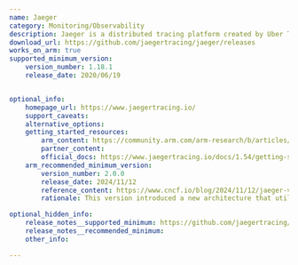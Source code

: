 ```yaml
---
name: Jaeger
category: Monitoring/Observability
description: Jaeger is a distributed tracing platform created by Uber Technologies and donated to Cloud Native Computing Foundation.
download_url: https://github.com/jaegertracing/jaeger/releases
works_on_arm: true
supported_minimum_version:
    version_number: 1.18.1
    release_date: 2020/06/19


optional_info:
    homepage_url: https://www.jaegertracing.io/
    support_caveats:
    alternative_options:
    getting_started_resources:
        arm_content: https://community.arm.com/arm-research/b/articles/posts/an-approach-to-edge-compute-observability-and-performance-monitoring
        partner_content:
        official_docs: https://www.jaegertracing.io/docs/1.54/getting-started/
    arm_recommended_minimum_version:
        version_number: 2.0.0
        release_date: 2024/11/12
        reference_content: https://www.cncf.io/blog/2024/11/12/jaeger-v2-released-opentelemetry-in-the-core/
        rationale: This version introduced a new architecture that utilizes the OpenTelemetry Collector framework as its base, enhancing performance and scalability across all supported platforms.

optional_hidden_info:
    release_notes__supported_minimum: https://github.com/jaegertracing/jaeger/releases/tag/v1.18.1
    release_notes__recommended_minimum:
    other_info:

---
```

